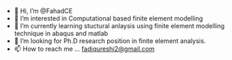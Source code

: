 - 👋 Hi, I’m @FahadCE
- 👀 I’m interested in Computational based finite element modelling
- 🌱 I’m currently learning stuctural anlaysis using finite element modelling technique in abaqus and matlab
- 💞️ I’m looking for Ph.D research position in finite element analysis.
- 📫 How to reach me ... fadiqureshi2@gmail.com

<!---
FahadCE/FahadCE is a ✨ special ✨ repository because its `README.md` (this file) appears on your GitHub profile.
You can click the Preview link to take a look at your changes.
--->

